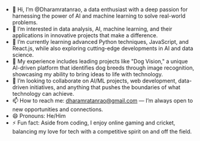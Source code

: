 - 👋 Hi, I’m @Dharamratanrao, a data enthusiast with a deep passion for harnessing the power of AI and machine learning to solve real-world problems.
- 👀 I’m interested in data analysis, AI, machine learning, and their applications in innovative projects that make a difference.
- 🌱 I’m currently learning advanced Python techniques, JavaScript, and React.js, while also exploring cutting-edge developments in AI and data science.
- 💼 My experience includes leading projects like "Dog Vision," a unique AI-driven platform that identifies dog breeds through image recognition, showcasing my ability to bring ideas to life with technology.
- 💞️ I’m looking to collaborate on AI/ML projects, web development, data-driven initiatives, and anything that pushes the boundaries of what technology can achieve.
- 📫 How to reach me: [dharamratanrao@gmail.com](mailto:dharamratanrao@gmail.com) — I’m always open to new opportunities and connections.
- 😄 Pronouns: He/Him
- ⚡ Fun fact: Aside from coding, I enjoy online gaming and cricket, balancing my love for tech with a competitive spirit on and off the field.
